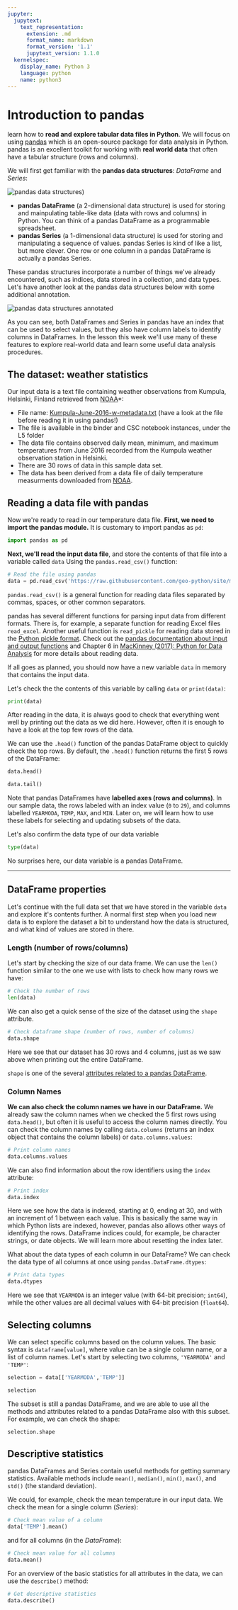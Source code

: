 ```yaml
---
jupyter:
  jupytext:
    text_representation:
      extension: .md
      format_name: markdown
      format_version: '1.1'
      jupytext_version: 1.1.0
  kernelspec:
    display_name: Python 3
    language: python
    name: python3
---
```


# Introduction to pandas

learn how to **read and explore tabular data files in Python**. We will focus on using [pandas](https://pandas.pydata.org/pandas-docs/stable/) which is an open-source package for data analysis in Python. pandas is an excellent toolkit for working with **real world data** that often have a tabular structure (rows and columns).

We will first get familiar with the **pandas data structures**: *DataFrame* and *Series*:

![pandas data structures](https://geo-python-site.readthedocs.io/en/latest/_images/pandas-structures.png))

- **pandas DataFrame** (a 2-dimensional data structure) is used for storing and mainpulating table-like data (data with rows and columns) in Python. You can think of a pandas DataFrame as a programmable spreadsheet. 
- **pandas Series** (a 1-dimensional data structure) is used for storing and manipulating a sequence of values. pandas Series is kind of like a list, but more clever. One row or one column in a pandas DataFrame is actually a pandas Series. 

These pandas structures incorporate a number of things we've already encountered, such as indices, data stored in a collection, and data types. Let's have another look at the pandas data structures below with some additional annotation.

![pandas data structures annotated](https://geo-python-site.readthedocs.io/en/latest/_images/pandas-structures-annotated.png)

As you can see, both DataFrames and Series in pandas have an index that can be used to select values, but they also have column labels to identify columns in DataFrames. In the lesson this week we'll use many of these features to explore real-world data and learn some useful data analysis procedures.


## The dataset: weather statistics

Our input data is a text file containing weather observations from Kumpula, Helsinki, Finland retrieved from [NOAA](https://www.ncdc.noaa.gov/)*:

- File name: [Kumpula-June-2016-w-metadata.txt](Kumpula-June-2016-w-metadata.txt) (have a look at the file before reading it in using pandas!)
- The file is available in the binder and CSC notebook instances, under the L5 folder 
- The data file contains observed daily mean, minimum, and maximum temperatures from June 2016 recorded from the Kumpula weather observation station in Helsinki.
- There are 30 rows of data in this sample data set.
- The data has been derived from a data file of daily temperature measurments downloaded from [NOAA](https://www.ncdc.noaa.gov/cdo-web/).


## Reading a data file with pandas

Now we're ready to read in our temperature data file. **First, we need to import the pandas module.** It is customary to import pandas as `pd`:

```python
import pandas as pd
```

**Next, we'll read the input data file**, and store the contents of that file into a variable called `data` Using the `pandas.read_csv()` function:

```python
# Read the file using pandas
data = pd.read_csv('https://raw.githubusercontent.com/geo-python/site/master/source/notebooks/L5/Kumpula-June-2016-w-metadata.txt', skiprows = 8))
```

`pandas.read_csv()` is a general function for reading data files separated by commas, spaces, or other common separators. 

pandas has several different functions for parsing input data from different formats. There is, for example, a separate function for reading Excel files `read_excel`. Another useful function is `read_pickle` for reading data stored in the [Python pickle format](https://docs.python.org/3/library/pickle.html). Check out the [pandas documentation about input and output functions](https://pandas.pydata.org/pandas-docs/stable/user_guide/io.html#io-tools-text-csv-hdf5) and Chapter 6 in [MacKinney (2017): Python for Data Analysis](https://geo-python-site.readthedocs.io/en/latest/course-info/resources.html#books) for more details about reading data.

If all goes as planned, you should now have a new variable `data` in memory that contains the input data. 

Let's check the the contents of this variable by calling `data` or `print(data)`:

```python
print(data)
```

After reading in the data, it is always good to check that everything went well by printing out the data as we did here. However, often it is enough to have a look at the top few rows of the data. 

We can use the `.head()` function of the pandas DataFrame object to quickly check the top rows. By default, the `.head()` function returns the first 5 rows of the DataFrame:

```python
data.head()
```

```python
data.tail()
```

Note that pandas DataFrames have **labelled axes (rows and columns)**. In our sample data, the rows labeled with an index value (`0` to `29`), and columns labelled `YEARMODA`, `TEMP`, `MAX`, and `MIN`. Later on, we will learn how to use these labels for selecting and updating subsets of the data.

Let's also confirm the data type of our data variable

```python
type(data)
```

No surprises here, our data variable is a pandas DataFrame.

---

## DataFrame properties

Let's continue with the full data set that we have stored in the variable `data` and explore it's contents further. 
A normal first step when you load new data is to explore the dataset a bit to understand how the data is structured, and what kind of values are stored in there.

### Length (number of rows/columns)

Let's start by checking the size of our data frame. We can use the `len()` function similar to the one we use with lists to check how many rows we have:

```python
# Check the number of rows 
len(data)
```

We can also get a quick sense of the size of the dataset using the `shape` attribute.

```python
# Check dataframe shape (number of rows, number of columns)
data.shape
```

Here we see that our dataset has 30 rows and 4 columns, just as we saw above when printing out the entire DataFrame.

`shape` is one of the several [attributes related to a pandas DataFrame](https://pandas.pydata.org/pandas-docs/stable/reference/frame.html#attributes-and-underlying-data).

### Column Names

**We can also check the column names we have in our DataFrame.** We already saw the column names when we checked the 5 first rows using `data.head()`, but often it is useful to access the column names directly. You can check the column names by calling `data.columns` (returns an index object that contains the column labels) or `data.columns.values`:

```python
# Print column names
data.columns.values
```

We can also find information about the row identifiers using the `index` attribute:

```python
# Print index
data.index
```

Here we see how the data is indexed, starting at 0, ending at 30, and with an increment of 1 between each value. This is basically the same way in which Python lists are indexed, however, pandas also allows other ways of identifying the rows. DataFrame indices could, for example, be character strings, or date objects. We will learn more about resetting the index later.

What about the data types of each column in our DataFrame? We can check the data type of all columns at once using `pandas.DataFrame.dtypes`:

```python
# Print data types
data.dtypes
```

Here we see that `YEARMODA` is an integer value (with 64-bit precision; `int64`), while the other values are all decimal values with 64-bit precision (`float64`).

## Selecting columns

We can select specific columns based on the column values. The basic syntax is `dataframe[value]`, where value can be a single column name, or a list of column names. Let's start by selecting two columns, `'YEARMODA'` and `'TEMP'`:

```python
selection = data[['YEARMODA','TEMP']]
```

```python
selection
```

The subset is still a pandas DataFrame, and we are able to use all the methods and attributes related to a pandas DataFrame also with this subset. For example, we can check the shape:

```python
selection.shape
```

## Descriptive statistics

pandas DataFrames and Series contain useful methods for getting summary statistics. Available methods include `mean()`, `median()`, `min()`, `max()`, and `std()` (the standard deviation).

We could, for example, check the mean temperature in our input data. We check the mean for a single column (*Series*): 

```python
# Check mean value of a column
data['TEMP'].mean()
```

and for all columns (in the *DataFrame*):

```python
# Check mean value for all columns
data.mean()
```

For an overview of the basic statistics for all attributes in the data, we can use the `describe()` method:

```python
# Get descriptive statistics
data.describe()
```
